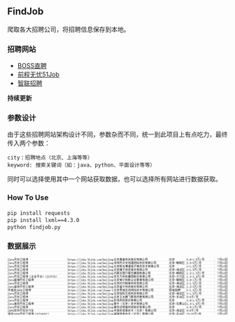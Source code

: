 ## FindJob

 爬取各大招聘公司，将招聘信息保存到本地。

### 招聘网站

- [BOSS直聘](https://www.zhipin.com/)
- [前程无忧51Job](https://www.51job.com/)
- [智联招聘](https://www.zhaopin.com/)

**持续更新**

### 参数设计

由于这些招聘网站架构设计不同，参数杂而不同，统一到此项目上有点吃力，最终传入两个参数：
```text
city：招聘地点（北京、上海等等）
keyword: 搜索关键词（如：java、python、平面设计等等）
```
同时可以选择使用其中一个网站获取数据，也可以选择所有网站进行数据获取。

### How To Use

```text
pip install requests
pip install lxml==4.3.0
python findjob.py   
```
### 数据展示

![测试数据](https://raw.githubusercontent.com/Joynice/image/master/img/TIM%E6%88%AA%E5%9B%BE20190710155357.png)
